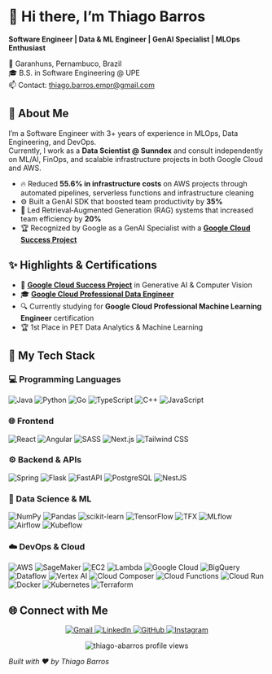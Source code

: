 <!--
  =========================
    Thiago Barros · README
  =========================
-->

# 👋 Hi there, I’m Thiago Barros

**Software Engineer | Data & ML Engineer | GenAI Specialist | MLOps Enthusiast** 

📍 Garanhuns, Pernambuco, Brazil  
🎓 B.S. in Software Engineering @ UPE  
📫 Contact: thiago.barros.empr@gmail.com  

## 🚀 About Me

I’m a Software Engineer with 3+ years of experience in MLOps, Data Engineering, and DevOps.  
Currently, I work as a **Data Scientist @ Sunndex** and consult independently on ML/AI, FinOps, and scalable infrastructure projects in both Google Cloud and AWS.

- 🔥 Reduced **55.6% in infrastructure costs** on AWS projects through automated pipelines, serverless functions and infrastructure cleaning  
- ⚙️ Built a GenAI SDK that boosted team productivity by **35%**  
- 🤖 Led Retrieval‑Augmented Generation (RAG) systems that increased team efficiency by **20%**  
- 🏆 Recognized by Google as a GenAI Specialist with a [**Google Cloud Success Project**](https://cloud.google.com/customers/intl/pt-br/nerdmonster)



## ✨ Highlights & Certifications

- 🥇 [**Google Cloud Success Project**](https://cloud.google.com/customers/intl/pt-br/nerdmonster) in Generative AI & Computer Vision  
- 🎓 [**Google Cloud Professional Data Engineer**](https://www.credly.com/badges/bc312863-6e2a-4346-b05a-6338e1ce7a44/public_url)  
- 🔍 Currently studying for **Google Cloud Professional Machine Learning Engineer** certification  
- 🏆 1st Place in PET Data Analytics & Machine Learning  

## 🔭 My Tech Stack

### 💻 Programming Languages
<div align="left">
  <img src="https://img.shields.io/badge/Java-ED8B00?style=for-the-badge&logo=openjdk&logoColor=white" alt="Java" />
  <img src="https://img.shields.io/badge/Python-3670A0?style=for-the-badge&logo=python&logoColor=ffdd54" alt="Python" />
  <img src="https://img.shields.io/badge/Go-00ADD8?style=for-the-badge&logo=go&logoColor=white" alt="Go" />
  <img src="https://img.shields.io/badge/TypeScript-007ACC?style=for-the-badge&logo=typescript&logoColor=white" alt="TypeScript" />
  <img src="https://img.shields.io/badge/C++-00599C?style=for-the-badge&logo=c%2B%2B&logoColor=white" alt="C++" />
  <img src="https://img.shields.io/badge/JavaScript-F7DF1E?style=for-the-badge&logo=javascript&logoColor=white" alt="JavaScript" />
</div>

### 🌐 Frontend
<div align="left">
  <img src="https://img.shields.io/badge/React-20232A?style=for-the-badge&logo=react&logoColor=61DAFB" alt="React" />
  <img src="https://img.shields.io/badge/Angular-DD0031?style=for-the-badge&logo=angular&logoColor=white" alt="Angular" />
  <img src="https://img.shields.io/badge/SASS-HOTPINK?style=for-the-badge&logo=sass&logoColor=white" alt="SASS" />
  <img src="https://img.shields.io/badge/Next.js-000000?style=for-the-badge&logo=next.js&logoColor=white" alt="Next.js" />
  <img src="https://img.shields.io/badge/Tailwind_CSS-38B2AC?style=for-the-badge&logo=tailwind-css&logoColor=white" alt="Tailwind CSS" />
</div>

### ⚙️ Backend & APIs
<div align="left">
  <img src="https://img.shields.io/badge/Spring-6DB33F?style=for-the-badge&logo=spring&logoColor=white" alt="Spring" />
  <img src="https://img.shields.io/badge/Flask-000000?style=for-the-badge&logo=flask&logoColor=white" alt="Flask" />
  <img src="https://img.shields.io/badge/FastAPI-005571?style=for-the-badge&logo=fastapi&logoColor=white" alt="FastAPI" />
  <img src="https://img.shields.io/badge/PostgreSQL-316192?style=for-the-badge&logo=postgresql&logoColor=white" alt="PostgreSQL" />
  <img src="https://img.shields.io/badge/NestJS-E0234E?style=for-the-badge&logo=nestjs&logoColor=white" alt="NestJS" />
</div>

### 🧪 Data Science & ML
<div align="left">
  <img src="https://img.shields.io/badge/NumPy-013243?style=for-the-badge&logo=numpy&logoColor=white" alt="NumPy" />
  <img src="https://img.shields.io/badge/Pandas-150458?style=for-the-badge&logo=pandas&logoColor=white" alt="Pandas" />
  <img src="https://img.shields.io/badge/scikit--learn-F7931E?style=for-the-badge&logo=scikit-learn&logoColor=white" alt="scikit-learn" />
  <img src="https://img.shields.io/badge/TensorFlow-FF6F00?style=for-the-badge&logo=tensorflow&logoColor=white" alt="TensorFlow" />
  <img src="https://img.shields.io/badge/TensorFlow_Extended-FF6F00?style=for-the-badge&logo=tensorflow&logoColor=white" alt="TFX" />
  <img src="https://img.shields.io/badge/MLflow-D9EAD3?style=for-the-badge&logo=mlflow&logoColor=000000" alt="MLflow" />
  <img src="https://img.shields.io/badge/Airflow-017CEE?style=for-the-badge&logo=apache-airflow&logoColor=white" alt="Airflow" />
  <img src="https://img.shields.io/badge/Kubeflow-0093CC?style=for-the-badge&logo=kubeflow&logoColor=white" alt="Kubeflow" />
</div>

### ☁️ DevOps & Cloud
<div align="left">
  <img src="https://img.shields.io/badge/AWS-232F3E?style=for-the-badge&logo=amazon-aws&logoColor=white" alt="AWS" />
  <img src="https://img.shields.io/badge/SageMaker-FF9900?style=for-the-badge&logo=amazon-sagemaker&logoColor=white" alt="SageMaker" />
  <img src="https://img.shields.io/badge/EC2-FF9900?style=for-the-badge&logo=amazon-ec2&logoColor=white" alt="EC2" />
  <img src="https://img.shields.io/badge/Lambda-FF9900?style=for-the-badge&logo=aws-lambda&logoColor=white" alt="Lambda" />
  <img src="https://img.shields.io/badge/Google_Cloud-4285F4?style=for-the-badge&logo=google-cloud&logoColor=white" alt="Google Cloud" />
  <img src="https://img.shields.io/badge/BigQuery-4285F4?style=for-the-badge&logo=google-bigquery&logoColor=white" alt="BigQuery" />
  <img src="https://img.shields.io/badge/Dataflow-4285F4?style=for-the-badge&logo=google-cloud-dataflow&logoColor=white" alt="Dataflow" />
  <img src="https://img.shields.io/badge/Vertex_AI-4285F4?style=for-the-badge&logo=google-cloud&logoColor=white" alt="Vertex AI" />
  <img src="https://img.shields.io/badge/Cloud_Composer-4285F4?style=for-the-badge&logo=google-cloud&logoColor=white" alt="Cloud Composer" />
  <img src="https://img.shields.io/badge/Cloud_Functions-4285F4?style=for-the-badge&logo=google-cloud-functions&logoColor=white" alt="Cloud Functions" />
  <img src="https://img.shields.io/badge/Cloud_Run-4285F4?style=for-the-badge&logo=google-cloud-run&logoColor=white" alt="Cloud Run" />
  <img src="https://img.shields.io/badge/Docker-2496ED?style=for-the-badge&logo=docker&logoColor=white" alt="Docker" />
  <img src="https://img.shields.io/badge/Kubernetes-326CE5?style=for-the-badge&logo=kubernetes&logoColor=white" alt="Kubernetes" />
  <img src="https://img.shields.io/badge/Terraform-835FCC?style=for-the-badge&logo=terraform&logoColor=white" alt="Terraform" />
</div>




## 🌐 Connect with Me

<div align="center">
  <a href="mailto:thiago.barros.empr@gmail.com" target="_blank" rel="noopener">
    <img src="https://img.shields.io/badge/Gmail-D14836?style=for-the-badge&logo=gmail&logoColor=white" alt="Gmail" />
  </a>
  <a href="https://linkedin.com/in/thiago-abarros" target="_blank" rel="noopener">
    <img src="https://img.shields.io/badge/LinkedIn-0077B5?style=for-the-badge&logo=linkedin&logoColor=white" alt="LinkedIn" />
  </a>
  <a href="https://github.com/thiago-abarros" target="_blank" rel="noopener">
    <img src="https://img.shields.io/badge/GitHub-181717?style=for-the-badge&logo=github&logoColor=white" alt="GitHub" />
  </a>
  <a href="https://www.instagram.com/thiago.abarros/" target="_blank" rel="noopener">
    <img src="https://img.shields.io/badge/Instagram-E4405F?style=for-the-badge&logo=instagram&logoColor=white" alt="Instagram" />
  </a>
</div>

<p align="center">
  <img src="https://komarev.com/ghpvc/?username=thiago-abarros&style=for-the-badge&color=000000" alt="thiago-abarros profile views" />
</p>

*Built with ❤️ by Thiago Barros*
